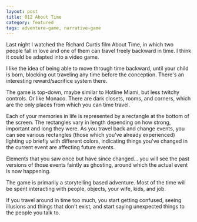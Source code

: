 ```yaml
---
layout: post
title: 012 About Time
category: featured
tags: adventure-game, narrative-game
---
```

Last night I watched the Richard Curtis film About Time, in which two people fall in love and one of them can travel freely backward in time. I think it could be adapted into a video game.

I like the idea of being able to move through time backward, until your child is born, blocking out traveling any time before the conception. There's an interesting reward/sacrifice system there.

The game is top-down, maybe similar to Hotline Miami, but less twitchy controls. Or like Monaco. There are dark closets, rooms, and corners, which are the only places from which you can time travel.

Each of your memories in life is represented by a rectangle at the bottom of the screen. The rectangles vary in length depending on how strong, important and long they were. As you travel back and change events, you can see various rectangles (those which you've already experienced) lighting up briefly with different colors, indicating things you've changed in the current event are affecting future events.

Elements that you saw once but have since changed... you will see the past versions of those events faintly as ghosting, around which the actual event is now happening. 

The game is primarily a storytelling based adventure. Most of the time will be spent interacting with people, objects, your wife, kids, and job.

If you travel around in time too much, you start getting confused, seeing illusions and things that don't exist, and start saying unexpected things to the people you talk to.